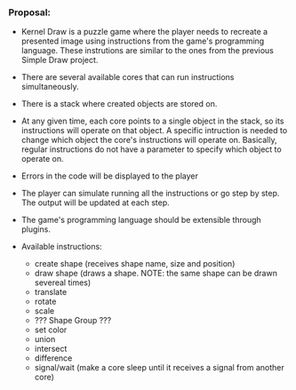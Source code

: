 ### Proposal:

- Kernel Draw is a puzzle game where the player needs to recreate a presented image using instructions from the game's programming language. These instrutions are similar to the ones from the previous Simple Draw project.
- There are several available cores that can run instructions simultaneously.
- There is a stack where created objects are stored on.
- At any given time, each core points to a single object in the stack, so its instructions will operate on that object. A specific intruction is needed to change which object the core's instructions will operate on. Basically, regular instructions do not have a parameter to specify which object to operate on.
- Errors in the code will be displayed to the player
- The player can simulate running all the instructions or go step by step. The output will be updated at each step.
- The game's programming language should be extensible through plugins.

- Available instructions:
  - create shape (receives shape name, size and position)
  - draw shape (draws a shape. NOTE: the same shape can be drawn severeal times)
  - translate 
  - rotate
  - scale
  - ??? Shape Group ???
  - set color
  - union 
  - intersect
  - difference
  - signal/wait (make a core sleep until it receives a signal from another core)
